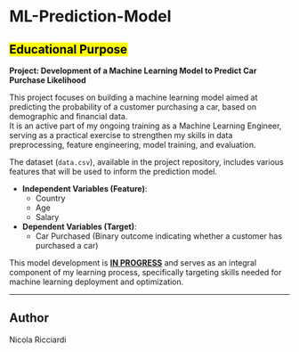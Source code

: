 # ML-Prediction-Model
## <mark>Educational Purpose</mark>

**Project: Development of a Machine Learning Model to Predict Car Purchase Likelihood**

This project focuses on building a machine learning model aimed at predicting the probability of a customer purchasing a car, based on demographic and financial data.<br>
It is an active part of my ongoing training as a Machine Learning Engineer, serving as a practical exercise to strengthen my skills in data preprocessing, feature engineering, model training, and evaluation.

The dataset (`data.csv`), available in the project repository, includes various features that will be used to inform the prediction model.

- **Independent Variables (Feature)**:  
  - Country  
  - Age  
  - Salary
- **Dependent Variables (Target)**:  
  - Car Purchased (Binary outcome indicating whether a customer has purchased a car)

This model development is <strong><ins>IN PROGRESS</ins></strong> and serves as an integral component of my learning process, specifically targeting skills needed for machine learning deployment and optimization.

---
## Author
Nicola Ricciardi
